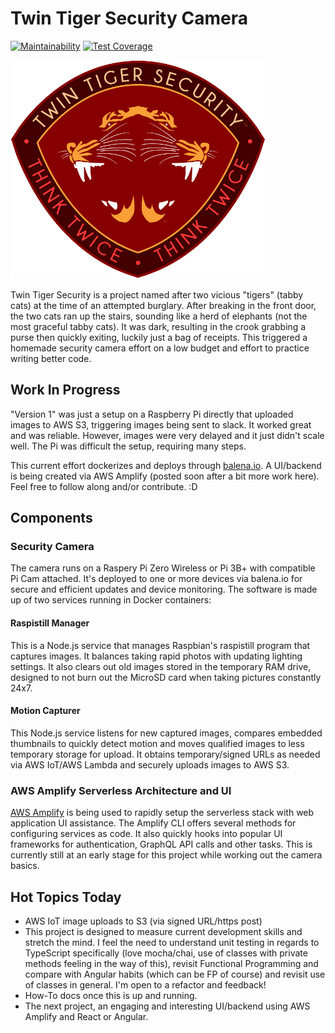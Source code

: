 # Twin Tiger Security Camera

[![Maintainability](https://api.codeclimate.com/v1/badges/8a647bf45581fb211afe/maintainability)](https://codeclimate.com/github/owntheweb/twin-tiger-security-camera/maintainability) [![Test Coverage](https://api.codeclimate.com/v1/badges/8a647bf45581fb211afe/test_coverage)](https://codeclimate.com/github/owntheweb/twin-tiger-security-camera/test_coverage)

![Twin Tiger Security Badge](./img/twin-tiger-security.png)

Twin Tiger Security is a project named after two vicious "tigers" (tabby cats) at the time of an attempted burglary. After breaking in the front door, the two cats ran up the stairs, sounding like a herd of elephants (not the most graceful tabby cats). It was dark, resulting in the crook grabbing a purse then quickly exiting, luckily just a bag of receipts. This triggered a homemade security camera effort on a low budget and effort to practice writing better code.

## Work In Progress

"Version 1" was just a setup on a Raspberry Pi directly that uploaded images to AWS S3, triggering images being sent to slack. It worked great and was reliable. However, images were very delayed and it just didn't scale well. The Pi was difficult the setup, requiring many steps.

This current effort dockerizes and deploys through [balena.io](https://balena.io). A UI/backend is being created via AWS Amplify (posted soon after a bit more work here). Feel free to follow along and/or contribute. :D

## Components

### Security Camera

The camera runs on a Raspery Pi Zero Wireless or Pi 3B+ with compatible Pi Cam attached. It's deployed to one or more devices via balena.io for secure and efficient updates and device monitoring. The software is made up of two services running in Docker containers:

#### Raspistill Manager

This is a Node.js service that manages Raspbian's raspistill program that captures images. It balances taking rapid photos with updating lighting settings. It also clears out old images stored in the temporary RAM drive, designed to not burn out the MicroSD card when taking pictures constantly 24x7.

#### Motion Capturer

This Node.js service listens for new captured images, compares embedded thumbnails to quickly detect motion and moves qualified images to less temporary storage for upload. It obtains temporary/signed URLs as needed via AWS IoT/AWS Lambda and securely uploads images to AWS S3.

### AWS Amplify Serverless Architecture and UI

[AWS Amplify](https://aws.amazon.com/amplify/) is being used to rapidly setup the serverless stack with web application UI assistance. The Amplify CLI offers several methods for configuring services as code. It also quickly hooks into popular UI frameworks for authentication, GraphQL API calls and other tasks. This is currently still at an early stage for this project while working out the camera basics.

## Hot Topics Today

- AWS IoT image uploads to S3 (via signed URL/https post)
- This project is designed to measure current development skills and stretch the mind. I feel the need to understand unit testing in regards to TypeScript specifically (love mocha/chai, use of classes with private methods feeling in the way of this), revisit Functional Programming and compare with Angular habits (which can be FP of course) and revisit use of classes in general. I'm open to a refactor and feedback!
- How-To docs once this is up and running.
- The next project, an engaging and interesting UI/backend using AWS Amplify and React or Angular.
